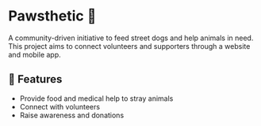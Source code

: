 # Pawsthetic 🐾  
A community-driven initiative to feed street dogs and help animals in need. This project aims to connect volunteers and supporters through a website and mobile app.  

## 🌟 Features  
- Provide food and medical help to stray animals  
- Connect with volunteers  
- Raise awareness and donations  
